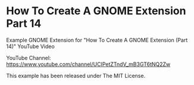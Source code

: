 # How To Create A GNOME Extension Part 14

Example GNOME Extension for "How To Create A GNOME Extension (Part 14)"
YouTube Video

YouTube Channel:
https://www.youtube.com/channel/UCIPetZTndV_mB3GT6tNQ2Zw

This example has been released under The MIT License.
